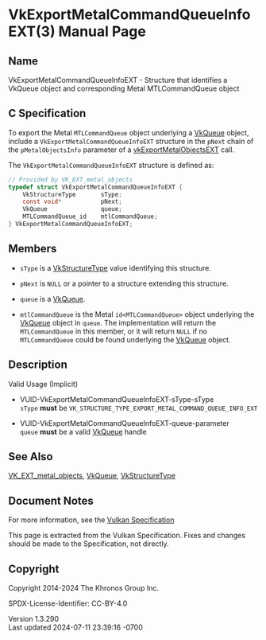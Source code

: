 # VkExportMetalCommandQueueInfoEXT(3) Manual Page

## Name

VkExportMetalCommandQueueInfoEXT - Structure that identifies a VkQueue
object and corresponding Metal MTLCommandQueue object



## <a href="#_c_specification" class="anchor"></a>C Specification

To export the Metal `MTLCommandQueue` object underlying a
[VkQueue](https://registry.khronos.org/vulkan/specs/1.3-extensions/man/html/VkQueue.html) object, include a
`VkExportMetalCommandQueueInfoEXT` structure in the `pNext` chain of the
`pMetalObjectsInfo` parameter of a
[vkExportMetalObjectsEXT](https://registry.khronos.org/vulkan/specs/1.3-extensions/man/html/vkExportMetalObjectsEXT.html) call.

The `VkExportMetalCommandQueueInfoEXT` structure is defined as:

``` c
// Provided by VK_EXT_metal_objects
typedef struct VkExportMetalCommandQueueInfoEXT {
    VkStructureType       sType;
    const void*           pNext;
    VkQueue               queue;
    MTLCommandQueue_id    mtlCommandQueue;
} VkExportMetalCommandQueueInfoEXT;
```

## <a href="#_members" class="anchor"></a>Members

- `sType` is a [VkStructureType](https://registry.khronos.org/vulkan/specs/1.3-extensions/man/html/VkStructureType.html) value identifying
  this structure.

- `pNext` is `NULL` or a pointer to a structure extending this
  structure.

- `queue` is a [VkQueue](https://registry.khronos.org/vulkan/specs/1.3-extensions/man/html/VkQueue.html).

- `mtlCommandQueue` is the Metal `id<MTLCommandQueue>` object underlying
  the [VkQueue](https://registry.khronos.org/vulkan/specs/1.3-extensions/man/html/VkQueue.html) object in `queue`. The implementation will
  return the `MTLCommandQueue` in this member, or it will return `NULL`
  if no `MTLCommandQueue` could be found underlying the
  [VkQueue](https://registry.khronos.org/vulkan/specs/1.3-extensions/man/html/VkQueue.html) object.

## <a href="#_description" class="anchor"></a>Description

Valid Usage (Implicit)

- <a href="#VUID-VkExportMetalCommandQueueInfoEXT-sType-sType"
  id="VUID-VkExportMetalCommandQueueInfoEXT-sType-sType"></a>
  VUID-VkExportMetalCommandQueueInfoEXT-sType-sType  
  `sType` **must** be
  `VK_STRUCTURE_TYPE_EXPORT_METAL_COMMAND_QUEUE_INFO_EXT`

- <a href="#VUID-VkExportMetalCommandQueueInfoEXT-queue-parameter"
  id="VUID-VkExportMetalCommandQueueInfoEXT-queue-parameter"></a>
  VUID-VkExportMetalCommandQueueInfoEXT-queue-parameter  
  `queue` **must** be a valid [VkQueue](https://registry.khronos.org/vulkan/specs/1.3-extensions/man/html/VkQueue.html) handle

## <a href="#_see_also" class="anchor"></a>See Also

[VK_EXT_metal_objects](https://registry.khronos.org/vulkan/specs/1.3-extensions/man/html/VK_EXT_metal_objects.html),
[VkQueue](https://registry.khronos.org/vulkan/specs/1.3-extensions/man/html/VkQueue.html), [VkStructureType](https://registry.khronos.org/vulkan/specs/1.3-extensions/man/html/VkStructureType.html)

## <a href="#_document_notes" class="anchor"></a>Document Notes

For more information, see the <a
href="https://registry.khronos.org/vulkan/specs/1.3-extensions/html/vkspec.html#VkExportMetalCommandQueueInfoEXT"
target="_blank" rel="noopener">Vulkan Specification</a>

This page is extracted from the Vulkan Specification. Fixes and changes
should be made to the Specification, not directly.

## <a href="#_copyright" class="anchor"></a>Copyright

Copyright 2014-2024 The Khronos Group Inc.

SPDX-License-Identifier: CC-BY-4.0

Version 1.3.290  
Last updated 2024-07-11 23:39:16 -0700
